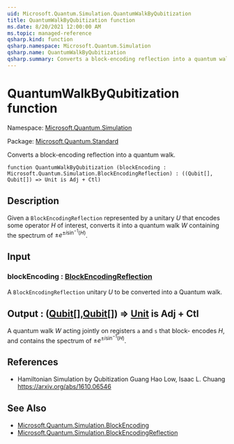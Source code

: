 ```yaml
---
uid: Microsoft.Quantum.Simulation.QuantumWalkByQubitization
title: QuantumWalkByQubitization function
ms.date: 8/20/2021 12:00:00 AM
ms.topic: managed-reference
qsharp.kind: function
qsharp.namespace: Microsoft.Quantum.Simulation
qsharp.name: QuantumWalkByQubitization
qsharp.summary: Converts a block-encoding reflection into a quantum walk.
---
```


# QuantumWalkByQubitization function

Namespace: [Microsoft.Quantum.Simulation](xref:Microsoft.Quantum.Simulation)

Package: [Microsoft.Quantum.Standard](https://nuget.org/packages/Microsoft.Quantum.Standard)


Converts a block-encoding reflection into a quantum walk.

```qsharp
function QuantumWalkByQubitization (blockEncoding : Microsoft.Quantum.Simulation.BlockEncodingReflection) : ((Qubit[], Qubit[]) => Unit is Adj + Ctl)
```


## Description

Given a `BlockEncodingReflection` represented by a unitary $U$that encodes some operator $H$ of interest, converts it into a quantumwalk $W$ containing the spectrum of $\pm e^{\pm i\sin^{-1}(H)}$.

## Input

### blockEncoding : [BlockEncodingReflection](xref:Microsoft.Quantum.Simulation.BlockEncodingReflection)

A `BlockEncodingReflection` unitary $U$ to be converted into a Quantumwalk.



## Output : ([Qubit](xref:microsoft.quantum.qsharp.valueliterals#qubit-literals)[],[Qubit](xref:microsoft.quantum.qsharp.valueliterals#qubit-literals)[]) => [Unit](xref:microsoft.quantum.qsharp.valueliterals#unit-literal)  is Adj + Ctl

A quantum walk $W$ acting jointly on registers `a` and `s` that block-encodes $H$, and contains the spectrum of $\pm e^{\pm i\sin^{-1}(H)}$.

## References

- Hamiltonian Simulation by Qubitization  Guang Hao Low, Isaac L. Chuang  https://arxiv.org/abs/1610.06546

## See Also

- [Microsoft.Quantum.Simulation.BlockEncoding](xref:Microsoft.Quantum.Simulation.BlockEncoding)
- [Microsoft.Quantum.Simulation.BlockEncodingReflection](xref:Microsoft.Quantum.Simulation.BlockEncodingReflection)